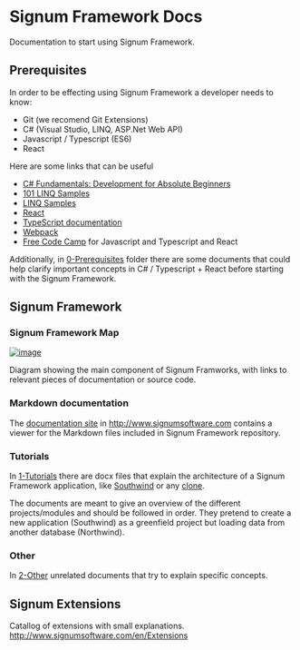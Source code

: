 # Signum Framework Docs
Documentation to start using Signum Framework. 

## Prerequisites

In order to be effecting using Signum Framework a developer needs to know: 

* Git (we recomend Git Extensions)
* C# (Visual Studio, LINQ, ASP.Net Web API)
* Javascript / Typescript (ES6)
* React

Here are some links that can be useful

* [C# Fundamentals: Development for Absolute Beginners](https://channel9.msdn.com/Series/C-Sharp-Fundamentals-Development-for-Absolute-Beginners)
* [101 LINQ Samples](https://code.msdn.microsoft.com/101-LINQ-Samples-3fb9811b)
* [LINQ Samples](https://linqsamples.com/linq-to-objects/projection/Select)
* [React](https://reactjs.org/docs/hello-world.html)
* [TypeScript documentation](http://www.typescriptlang.org/docs/home.html)
* [Webpack](https://webpack.js.org/)
* [Free Code Camp](https://www.freecodecamp.org/) for Javascript and Typescript and React 

Additionally, in [0-Prerequisites](https://github.com/signumsoftware/docs/tree/master/0-Prerequisites) folder there are some documents that could help clarify important concepts in C# / Typescript + React before starting with the Signum Framework.

## Signum Framework

### Signum Framework Map

[![image](https://raw.githubusercontent.com/signumsoftware/docs/master/Map.png)](https://www.draw.io/?lightbox=1&highlight=0000ff&edit=_blank&layers=1&nav=1&title=Untitled%20Diagram.drawio#R7X1pc5vIvvencT2Zp0oUzc5Lr7m5J8n4xJ5z7nk1haBlcyOBBlBsz6e%2F3c0i6G5Eg9hkK6nJSEhi6f799%2B1Cvd68fo6c7fO30IPrC0X2Xi%2FUmwtF0Q0go%2F%2FhI2%2FpEdWSzfTIU%2BR76TGwP%2FDg%2Fw2zg9kPn3a%2BB%2BPKF5MwXCf%2BtnrQDYMAuknlmBNF4Uv1a6twXb3q1nmCzIEH11mzR%2F%2Fte8lzdhTI8v6D%2F4L%2B03N2aUvPPlg67s%2BnKNwF2fUuFHVF%2FqQfb5z8XNn342fHC19Kh9TbC%2FU6CsMkfbV5vYZrvLj5sqW%2Fu6v5tLjvCAaJyA%2Bsv03r9h%2F%2FsRfPuvOf9SOIn8MfC0NPT%2FPLWe9g%2FhzkbpO3fIVg4F3ihUbv3LUTx757oV7FiRMl7OHnZLNGBwB6uQqD5M7Z%2BGuMjK871%2FccdN7rMIhDfGbyeQYHRUfv0WNEb%2F%2BD3skSyN%2F%2Bh7y1i49vMO7k4t1b%2Bd09jPwNTGCUH3z1k%2FR0tqpk7%2FH5FrIkAzU7sD8hfvNWekOfbuWv19fhOozIoqgrHf8lCxGFP2HpkyvyF33iOfEz9LLVSFcVegwY99uXHYrDXeTCA3umWBmZONETTA5tLihghugXhuhxojf0w5c9znMwP5cQnh%2BL4NpJ%2FF%2FVG3YycnsqTldc4T700aMocsYbNFnNTpSxBs1GO6va%2Bz%2FVM6bPnZ2kjGPmvBZ1Xu3gedNlYs6LXpQWZX%2BIUE0bCjIZCkIY%2FwWjhCGkBL4mVRpx1v5TgAkIgQAj7Qr%2FzkfM6TL7YON7HqGWCMb%2B386SnArDcYufhzyhfnWh36Aja2cJ11cFUypjNWVLFZKzBSm0dJpscXMs41uFrzwend3mnvWVUX6ADbFIzU6P9lcz7cqmq71gVDEkAErIsc3qRSTdkMt%2F9OoFwtUqhoOgSskxfpAxI27ykL0No%2BQ5fAoDZ327P3pFkEB4EMbM%2Fjtfw3CbQfB%2FYZK8ZaBwdklYBWiFzQdhAPNjdz5%2BoIz7FvIh3MIgPVL6nOGQBZBaiAhgsYC0ZPwXX%2BHZ2eIvrdbwNbuVXhmuKcpxFbMGyMI4rQCpNWryGz2EmiomXp79BD5sHbIAL0jHq%2B5%2FDVMpkEDLPvvuzgastLw1b60bq8cdr2VBzP7WMhVVNatyZAFyflUSkIbFkZBAkwfbQQGF7LyDdTuom4I7qMlD7SDQBWgwZ1hrP%2FhJM1yGWWLB04KhTaXvFRZTthnAppZYWMGjt7WwFUdS6Qo%2BUNrCh7%2FWVzt%2F7SEt7ShyrO5vRoVtaMrI32c30EzjZUrODkVhgrY6xBom0PshRgXo1P4jzYohxgIkPAD2Tousav74toWxG%2FlbjLcLBT24%2FAM6roiuzt85dm3FdXoeVKpgKm28JrPMlOINR%2B0fRXNA1ZnNK%2BiyvHnKUJvHslF0HpVsm%2BFs8Fql%2F6Ij0neshSOCieB5IxnmydlI0M9G%2FhHD6Pfl%2F2K3nCITJpTLO2NNFh2%2FekrIc6VH8HNX9sf4a4cdYFdIEsJFfjuX6Cv4FvX95%2FSJ4q0TcE%2BEr7CIyVKT0yjbV%2FYs30LPX%2FnETs3Oh54sPWX1MstI%2BAmoC9v4uumWyuSjl9LDBWG0cdbsfX26fnYCJOCRqREhdu4HT7%2BVbjC9dPV26g%2BXFx%2Fva6pr4O15ThLsXL3E26rcPfnJ824pueEGrwFC9m4Th6vkxcHEdLeKnA18CaOf6PVyHS4xApwY04Ny90C%2BLN0GiZ%2F4MEZH9usquXF62cOS1i5BOWMKXSUrQ67Ymo0zqcnTrAzyB%2FtSclcfPjla8xLNHpTKNR5BirbTPz1pvJZR9VAoFkfG8qjbaE%2Fd6G2JwFtw7lyej%2BuqKPzHlPe42XlcuC8QwN2fjP%2BijSO7jaIu4nnIVrLR8VAhpB79DifL4b8iXlEoCuR8j8VbmlPOgfF%2Fdf7G%2B7UOHQ9zIKzryG74y4l8h1zWx0xthXjfaQkEvA3SxhMQBaWY2FkUCIgCTdaqip6qcsMgJcFQqHiTCYac700jGAre%2Fw4EQx4qH1wwkJ%2BidXDeSl%2FIok%2B1viDVUqhIig3KgBL4QeY82CMwvQdBR8%2FJyq1vX%2F04OSnBRe4XsRnEZZDIou2XVJKFLwEBKzIMTkt%2Bke0QFGBlfn0WYM22jE55KlQDjCmyTpdFFEY2AerbzBjCfRRusaMM04%2FsBF7qw0OAww7nE6N%2BaqXFnBqKPiEjKOJ3%2FTCC28u7u9uDOR9tnBeaUiF4TeY4L4yJdVTFuGgM33E0Qyrxraz2VZXGfVqafrFPSitS0Pj5aPvUOF1Wy1oskGS1U3ZcEw761FX1I3XVceKXqq3akpxvfy6TdFkyrFIGkFE9rWhME52cEnbKuGlq%2BeUGg3UJohWANoCzCYddyKVP7Apn%2FtQk%2FoyGXYq1Gh2zK%2FGZJNWqngz0hdUJdS5RpYevc91ultBDUpvRuHjaCqtxiSp83TSuHxg8ECta27LuBbN7Jt7D2PeaYl01T9Nu4ZpuPvt8KI3Z5m1eYT8Hyxj%2FL2UE%2F4%2BsUbafqW3abYEG3dzfmu9pCs24Sg9ierE6pYd3znqxAar8VuckzihAYaWHOaJerBqsvjCG71bAB1vRSjroC406yF63sUhOY1n9VpQu6nePKoqqHqmiHKt7WHkMuqW60NapjMxFSsmxbE7Eo16zMVXxn8%2FQ4VwWHY0%2BIv%2FVD6rKCquVHCnwuykrt69IinmF7E1VFZ8I0GeEfo8AIka6yxp9JOAumsQvhFdXzCucUudZ6LHhS6BJeqPYA7o%2BrdjLXVZThSwlQ7cpiaM12dT8csi2knRED5EmGs1MzfGTTHNpw71vEb8pmHdzJFCYs1Pssodnk6wag2sEs%2FcL5oIB%2FgiHGHcxkR2IkkgdYlqAiWQMYvNEwJAPcpEjYFXNSNzs4SAmc7QpI5GWslR7jER6OrQ8rSdDy6ZKVAyNI3Esg5U41pgSR5tY4iitHLizlivCptHHkCsPb5tluO5oFrwv4ZGaIanTj0iJxdr%2FSRJX3rbwtMRDuquComFKc2TOosFUBUQDLzbdj2g43cDIHAMi3xziUFg6cU7RF0WGWpqK9phSPlYcvxCXA8lTeQwfkqgj8Q%2F6RHQEY6ZBgTZJMtaZEdUkyVQZEdcrYmgcrwiQgDaimjpRPGAuauo%2B0KBMkpmQy6up3P6abFBAVVXJ0k2gKem%2FnRMQTK1yXiaVYeBMGX1a%2B2vq6rWpca0rY%2BG6hiOGp6iGkcaMs9TF%2FviyCIP1W%2B58e0uVriC8eFc5F4c5ijKhrjPnGBCwRHQdjtHVLQIUChhc%2F0pT1dHjjqY2%2F6vIjhez4XWjPzgxcFEN1Va9lnIjrxQp96ShcON6cGkt%2B8GNYlK4MTiNu3RtsETyBuygjbxMkshf7hJ4PNcF8iEnWSY13GKh91%2FMa4KY395Ad%2B1EqYwkzDhG3ID4wbL0wTep2dHVb6UJ%2FyG%2Fh8n33XpdIslr2hBG9jq6%2BUPfYG8OPb%2BP%2BH586Fffwx9wC52k3Zk%2FSZJUn7IwPj8pYBiLGeW6OTfOIo%2FNSSyWk6i8nlVFj7BR6qbZXkhZldXbfrM7sJqMbWAKjJ6Wn4CML5LyBOr1bxd1gQYu5X7ZoJsrcZjNbp34C4a9cGMPPM5yHLO8fvbXHm%2FB8K3dvqZRZHYh297LYKvZYrkow%2FX9UaxKd3%2FmUazCk%2F1dKFawBTSvV%2B%2FeYOyetV7CWymtr5DfaP1ZaJCvZIw%2FErCuaEvmbJjwk9N4jZZ0XeKkp6mdHLGCUAPDQ63uJCKm82OYNt6RiVojp2%2FvnKQ48oUD2R9oaXz4C14G3g%2B4wWUrUfH90md3IfEIzRfRJ1iEz3aR4TfpbyrJV9vz1jor6sZJnDRyN7DC%2FOQH%2BLv59cSMb6PHjnWjGd%2B4%2Fb9l9aQyA8rvbyksRnRep9Axq7iBwarMWRcCzJ2wkic%2FOL%2FYdqEfqad%2BEefi9ecuQ0q72McFwEUpKLCPEQweFzBlPiyPrV5RFUqfpH2LNeEmdpaEmbe3ys5k022ra0JgbetgFFPlX6g2pKZSOnPrH%2BSL0nNxzJ4CR2Tz%2BKJivL4CuVnweo5x1StvN6gEWYun9aqD8fY6nORK4OhYyS8siJce4zyngRfFEsDL%2BI74f%2B5g1FQ6MTKSyC0JwqjHHM3TgBGjUvJgNHXzSpOdJpDuNjr29cv3f6L%2F3UfhL7%2FnEREX2P%2BM9Om2uRwCZoEsW47M0QGLeWFD7K3N2VutJxYhuJHtWuEcO9wQcEz4Qlvnl6vnOnZjNyigVpLgZElWi%2FZQE5Wjm6I1F6bJB844HXOYOQkFLtsmrCm0BWGr4yasCY2KO%2BNZjG2NhD7cV6zajcDWOuNPs6Vq81zbliXbGheEPMf0GYSzBqEuy5JBgdCUZKUjDnW5gaMODUF2dN43341CrLpjd98%2Fv%2BJ%2FYfQLK2j7GERzzETBUVkSYjgQmD3iNPdhnDxFkNwgRTL5oDj3DdkqHolCNGiPy1TV%2FLosDhRzwX7fJTgrNTte1UkZpdMzloZutKPKGkNBcTGhP0WO50NK0fRsEjDJP7vxI6SVp4PJXmC8t9SO00FV2aDCeQBwvNYadywS7cXrb8BVu06jY7HMfDR22m0CKLnzV3xUdrlIQ670S0K8VO7UvaJPBdUUVFCtSVs6KqrBqAh6VxVBo1RUIJsj82bWeH4fWJ%2B9kDcMRTJoKd8VR4ZRRSRgJuEOjSPWds8St3DqI06vYtML0trOP7Zp7O%2FuSxCnvUHYb25Iv2%2FSR2TfnIpC6ZyGuAsVqtWRQa1g7TzF3aqx6LPTLxA%2FMwEFxV5ArqsSNnropIWiqkCSK0PeqR7OXaa4H%2FQ8fw2fEO9SxvEwXzmIUeK03%2F2lxZJ97SGjW7Zhqk5b7VHAZQmBp0OzH7XQoISimge2SpzZ4iYy2PUAPT54cfMWoPVy8xgGk%2Fk5Dqyqd1F%2Bi5iiWBzDHjKOkXZj72CeDAEcTpaUPtwcgzrg3L5ukYCJ07TQSVCyvwO0%2FomDvhMJ8iLtnUIF0CVuPKxwx%2FEOi5VLnJXEMJcvZCOzqswZBE%2Br6ML3XD4kCK0hq%2BWmhBbdzEwzWPFVxOfHQ9Y3J9jhzOBJIJJevANIhszqnJOo0nSW%2FUwAkgf3GW6crsWRgh1z2lUg6tw6pmCxgZuQrGhaXb%2FIOgfJG2e7JfPt2lVKjkMW%2BfpmL8T0NZB6%2FueUeCKU2%2By6xL%2Fch7TWqWx4Xm5zX8kKLcil1K2KvMyGRJLuVdln0%2BAqNT4FZ73Lp1i3Piy8bFZkTwCvPvlwTV2jweOudz7EdZn%2Bxone%2FgHfOCXW%2BBv%2FIq4%2BAnbyg9tirE1xqEQP5P0PuIJoU9zyz75stmu4wS467yprQiJJUkZEaMN3mwMVtIKVlzMnQDC7fOapCdDWBQkQdIgCds40BCDzsh%2BKluSR4dUavmZhk6seIyi82hDKdTzjoIdMdfMEcufQGZ3iDAB9qoFDHiAvJi2h4TMMcH09W750jk40UdWh8IRmaNVJTAulFzzizng2hSKJKhHuEoUQBRAnc%2FktcJ%2BjMMA79T44S7bUsqSYhlLdxHxC0liZpXSwXaEHIokzH5NmPoI5Va1rymSdvlKWIVB3b8Bm7k1v%2BoVG%2F0I%2B%2FAtFlmk%2B3jDkSaG7UtLXuKiUru1%2FPwIZ5lAqkWH8Fkv%2Fn1Uyt09%2Fuk7irMMn%2FClFnhM4o2g1LU84PkoXK8ojGTIp%2B6Z6KjYT3SKF2aJ8d%2FDqPEdwVTGDhlLzf0%2Fb55BIzv7NPrhLW1LVrxy0WpyhbDzlYO%2Ba6ZbvMyKKZ%2B6qkU8aIh3yJ9w3PNylTkSkcv12aC0rK85tFjbxOjzgR2ixGNcP%2FAURWg2ujfyhUgwAXVDLyzEweP532x6Mx7HmxIOPnSNzkDR9hV3pddc4VWc2Z9npdLYel91m1vdE%2BqVzG1C0ScbMiZTbrqKm5019gwtRE0EgFRgoWVZ4Yy4wUAw%2B4I7tNi2IHo014b4E7nrniUTqZ%2BofAKLMm9eepJZJdPcPKDZ%2Fi%2FeWJcjbb3U1EYe3MlRO45spGM8gTW6uyF8aNf8F178ghiwlSzhspzgBv5vNaM1sWjCeSlC2c9%2Bbtv4AoFPWmaUcbhnD%2FkAfpmUMiXtc7fy1Vy3jOibsXzZoRJILHjCQF4m%2FSXtJrd8u6rIAJokKFatTfS8YJarMVfiQUSK6ZYHJawrMc0yMOZi4aMNTYvT%2FRojKUqEmVDW7TzB5z5qmIcjw7WkVTZV1UmJU7TN77yLMr2i%2BW%2F3OYzixrWOebZ0jEKhNikCNz9euI8gLeI6CqxF6MfKAUxg7k2urx%2FKkGp3R0KvlhDo9NKyn6BZzIcM6EBTqLeCjsaYYRvIXBMdXPgv9I%2FD%2F2sHsC2ek50g3p4d64QQAOlVNq%2FQTNgYG3UuP7qks2ogUGFSc1aQ73zfGn4cojbxDRBAkYl6rGeWFczMXPz08I%2FJyd5jpILMxIn6nzYa0FXadGMb1U2DmkT5Y2QzB9HBlyPzdTv2LuYZhW4dhC8NQpQjL4FRTcKfFjNr6WmWzB2%2FgGnKUp9MN8Oy70OYBHk6mPuBl%2BQyXPKCygTUs06dqM14yhzSZsslt63RtIm5%2FmHloyCL%2BXLWmq0yhYCA9wOxJo6ByugzblpTSiF4qA1E0Kw3YVrWZkkYHqxs1lTwzj3qmAZOvVLY52O0rdLkj%2Bj5hkv3tHXFLJvOOyy158fABuSXb%2FQqvQRLt3ISnAL6fzWByEziboY7aEReobHg58%2FOVtPS7htjyKW%2BJ3ZwuAnhV%2BsPli6is8wBvyTcnePsw22IJZPFw28sPuC1Tp%2FG8E8%2F2CSlsNWUjR2tndJRR7kU7U2TFkPJM6kJBMyXLkIs%2F1M32VUOgyFW9cCQvK6vZYbOrxuQ9J0A18bYDpolmpiNO9pjtp3%2BbiZFf279tAWRNwhMQ6vDbp5fy8W0Lp%2BnfVlxZME9DKwvPj9i%2FbZ%2BDcSC5mtuHq0NydXd3nMa649JWIveIT3T0g4t6rw%2FXZIhOMkYrKKeF8qVX1Azjsu9dw9%2BjL5o%2BM%2Fl9vRe8by%2F%2FsU%2FIOW%2BlquPaCQovQvpg8qeuD0fdkrG%2FE0PbvzT3645F2SKTXvhXa4j7nDO3fKtcIIFxafzWcGP1h9mUtt74TDEyte98sBFmp7IVkArLf7i93UCP41Kx2Mhpqx920TYb8gd88rFwI31zCzLH9zVVWmTeurcqXEXl6pC9CC1lqQ6BdyRVLU%2FrSa6adGUmsPL2%2BWXDm1e2BFSQf3XA0W5NeB8%2FTMwXtBXK%2BKvc0HUmYWGWUErrK9rWaciuMqdAL3SPPT65KLy4cBGrHZBYcCvWKFyvD6XLz4VgPsOE3PMNjN3I35JJIETvuX3FSlaW24wPkJdZa6gZkdQP6OBNuLvc%2Bvt1L%2Bhqf0iQtvQhbTzPtJdDjBVcraDRVy4%2BTVsKp8kpv0f3KB3ThNGu8NBOMPGINiVowPB8CfYbTBzPSZy9fJNhkQY%2BDWUmEYSHhR3VNJbsgBg5DqkanrQpRGdG8UwhbjrOwBKw6IDw8LZZhuv5E1RFZQzzu5%2BVjOOpjcU6iwq2IXMJT0FpZLIAuM4DnvOyi%2FOgC8WI6I3DOhYy11pu7WG1L43qfPUTyOkWOrmLrYsrbXxVlLPDolRrDki1p6COMlTL00e5%2FVzoppFD6qNtJJuQjloxxw5CfL6CtaSppgn7%2BFV0tINmYgcnpcrSuyVK10NO6jllvdai%2B8jyXTvKcIqtYJAxZy%2BcxnXH2aj5WcbpW1aH6x8QEWecxNzOZeRL2TdKBHm4OdssHirerRPSv5%2F7XKXPDz3WOUBXK63ZZqBc8uX5j7qQb510%2FgFX63Ss8fQ6NQ6EZZMyP8OEDR7OREflLZmgMDOGjEecgpLK5MXwlFRuXkw%2FSqqgyMrLaN9BX6pOxYsyy%2FyOKvgv5QiXCqWyX%2BrFgYmmbhet0xoTbvVhmg2oKhVKMATrq9umwaqqxSe%2Fuoxd5gdG6mceOG%2FWYGs%2BfmWjlLHrERttHkSk7aODuEu8%2FN8Pv39nSHZO%2BbRdBg4MmU9rHO4lsJAlWc9HfeS5rkr6dr4NBgtCZvIZ%2Fzsm0posYdSzGqqomqa37RumNMvdpeNaXk%2FqpqpQ6qaicZRNXpVdB4%2Bu6GYpzGZh5%2Bl5q%2BitMqffKjZPmMy1Ou8VtVeqPPVeKR9cdwXWId21Y61ar8qmLahsKsYw1V0qPWmMbsHTV80Vm3zWoGzqmn7oB8MomwpH2fwjJuNTM7VS3hT%2B%2BRlrmAXw56FhKg0apixZmkopmNr8FUzWl439VF%2BCVYiOfoObJYzSN3sXmqC7jPjBKI%2FYfYTTLJK3H%2BGu9xY5ndrd5lbMoTIq8qcnd5EuFOToMd1bEAd5rWEJB0XoOt3%2F6fdKQBfqda9o117NXvG0oSH3Sslb1syjLH6vXPBVjdkoUgV%2BDjkB89djl8ibpqASBaxJexZrsjot%2BChf6xTgazcZgdMnr4i78V3PymHYeU78TNYSZG%2FunQSpZgE5gmTvVMjUKsUpPSKzdjwBdCL3OYtZfQ0dMqd6lBDaA8n5wLGzyj3Q79N7kpI4azDbIIJFE75As8Ct0bQLCqADz64FlytWnHoOtFZuSzaL0fsUOZ4PK6A3oWPAnprVWKBqVy10XjU6rxpUb%2B%2Bm6Bx1U%2FM%2BaGdBLcgrOWG6IieiV55mCfI0pPMdydO6eRroZIpFbqcKz2Klf9HW11DHdK92SRIGV040Oqu9wz8iifD5LQhzVut9cFZ5eM4KLJvGkc2yVm6h%2Fah9d%2FObmtPkLcwRH5%2F9YJ4GTkepUBhGhTFU%2BJfHMYxEvcvAOta73FL97Dfnc5kfuPMD73eSUBzfO1GMddoiW2zZmI949Iwui3eTCKkJyRW7Jthb7zZB9ub3yCs%2BuHee%2FKBSQlVq8%2Bpj93HgpKy3PMyWOzh5grS4kqDZ74CUCKXBmeVmXkemwbUUMHtPWs2QrrYCpg%2F1nOrVstBMVoZovBp9a1T1fBKRUWkVbpZZMZBkoum2Th2buebOFyGF1BhchFii2XCqYvJxPawHA%2FFNOBPHBb4VUa3aEu2XcNaqLdo4AzyluqfmukcwxJykTmOU3MzZXq8sTBmNhXVyWADVoDxyeQue2sEGiqwc%2FEVfDouUsX0LPax7zoLJknsR5rLKmcuK%2Bi4URYDNcrPX%2BmGz01mK78NG3O6Wa9wMWL68%2F%2FKu7MOKa%2BJsHzL2ocopmhrQPuxS2c%2BQlTAx63xqCfCUcCIEmorgmUvPkyTyx1G%2FAjWf3NBAFj22eGpJFvue2zU9s4%2BtOeyBTOh00wWnaw23H9s4VNJDr4sHZBj4wVNZfIk1uhi2btcl0usOf5oQ4GPJ5cGVs1snZTF30rQ3ZFOoUy5kZ6iO1yyqKHeoJP3JIxrrisZmeU9hvc8mve9gnUSvtrho8kDVdht%2FuLvFTrXq1xI5TgL0cy8rxP1a6EVHzEJoMoCo53ELGO6%2FmAOb%2BW2IOb7rBC5cd7t1wbz8gxvBFWSnqI%2FRieK9%2BReo2vEFJ6yl9JR1JioFJimOK7lsVZJwWophAaBdzDuGNRc5Ip7ZMLEcaep3NT%2BpAF%2B3aPM442a7cdeunrF2QsBdh3FTh%2FUznx%2BBzzO5lDw%2Bz%2BtDNxifBzbbCOLy%2FstxW3eSDZdo80y0R%2F1gU0oVeeqo6VyDpkdkK%2FYpZ21xOXtssveRND50X8kZSeasAPjU7bZddLbXZivHLX1u5pqqapPKiuLNhNWTs0ywKZJR5pdmTuYuUYkkE6exsLckmM2SLfM5m0XEClFp9qVxdF01r4Ss9GIadCpgL7Y%2Ft238g%2FsMN07noOD43e%2F5CsXNErdQWWyc7ZZ03TmFJvfZgOx0B4oXVzt%2F7aVfrGyNWHdgRe6xLKKfFiJCxmqWGNMHDZuUx9jM%2B%2B2UVRDeqKYxR6oNmuhSdJGJ302yC%2F1IzYQAemyT%2FQ4TXYBOB1Y4IXeT10R7zHwwQXON4LQ%2BdbOHsxx9O2kL2V4os4fHmQ85ozf8pRGg8B6Hh87JFO%2BLwm2ZzqrhGONqTz71IUm8rrNdOxJvOsvRt4PtMvia7Jz1WGTe9EizIvP65REgdVEbduaknrtWBhfmJ0rqxLg7mtQbz3L07XCwTJvQYiTceKstmEYrlzwJlTNGuibLB%2B9md%2ByqIfLaucldFG6%2BOUF5KM9uf6l0HjoZjVkeiplXuZTO0YvDv%2F0WTGz7qF%2BBqQpxzelKYPbZyAeyidtmB1U8CMNlI3O4KW92LXco3qjpyPkdnGBkI4tbHIhsZMg64WwzJfcTNwc4zGkqiE3aQtCz0QPDNktX2MSaKYA8m7QM0XEDmmmVSQ7P12lKPRl67JU4xqs6%2FAhBvExH%2BwaD3egim47ele5F2OTRBYX3OWyHBDbdCYFbhM4J243p838%2F5g%2FtsZu77cOJQ%2B7tn1EXrq1Z03t60wlaO0WTngaG2WN15Ueydlg38cjWzmgtPKbNwixIPDymB8EgCYwjkjezCgKELdqkfebO34HiPArbgoeXdMnrdDZD528Pqs9AKUYFcsvkSCVcsB8doRpNohdVGjdMtLCD6T0TccWVK5tL2%2FEsXYXQ9ZZLz7GWnma6q6UKVcM2V54NPWzDtHICK6YQ9xRtxH5Wixq4KkctAtM7gcHxFSx82ojgk59Kc5qnlWT44ER4hmozVFVNBKp9tU8RxGU%2Bl%2FHs053d5DNFOdYVy48nKECr88M1jIXtK7Sg5TUl8wiJme9kVloVp8fNSgODYHmOs9LI8JxJGo0XY3uKWxC1tSuc4Rx1OCh2NVrs6jLHcTb12B7Fnnh6pGRYapUtyrrSwBdPuF0Nn2eaIwp3VZAhVmd0TTDWdNomDnMozB1YVM9KTovC8ng53SkZhrWidKNh%2Fl%2FTL9qmzxxUJKbppl%2FVJNp00c82%2FKxKdFMluHXH77lo8bvzy39yjguOzSvURT2RAMWce3MfpBJdoDn3CZQs8r2gaU4NL1yUfv7Lhy%2F3Ubjx4yxlxI2gs1xnb9BrLwzQ5pB3WOtBSN6m%2BSWnEiZpTVHqVytniQ2EJZpLd3YsVwjOpgfTcvty84a7jJwIn3Vk5cRAnpV2IdESKXDzKFIy%2FYePNP0kifxlqaVWTXwSHS7fxDFBDWeNKAO9dmFAzOIrTOhxBg4e%2BpCKqum4YcM2t6XxyXGHjPR6jeCrgnbpuJbXE7g0QIHL0DQGW8DiYCvf7f5jFgqvv%2FvQODrDpx%2F4cJJeeJxJGSzipdT3fh8GPTdO4pzR0wk9dFvxAdFTpzame%2FiVNAGqM2GEVUqDh5LLqhrobPCOBst4OyOVDj%2F%2FvgkEfidqLannWaiicFdVmwrMaoou5l8wx9Tj8iZqH77jMlOCynEHcS3d4Vouq6yO%2FTH3hnFDTL839iQtTk8kHlcT7zGMophyqtpJNTM3mmsnK770HhN2TLrrvq5SIK1J2GkdXTHpEr2cimqjKybdi5P6Rdvoiiifq7cBea7oOfT3DlK32Hn0xuzSSk%2BhZbdiAorQLFaggZ4aZoqOWFLOAq0xwaRIGG2O9ZcnVxhmWRACSQb25IJQdLzfYJmrBqAzV01rGEFYe6VaQWgAo%2FoLTbEuRhCETaMM5ysIe510MY40bJ5qcZaFI8hCJsTMk4U8x%2BBwsjCXvFOlyUmybFRNJ3UvQqafYnGsaTikXNNEc956MvBaCyObVv10dQzRkq%2FLCYkWnH5xWhJFfL7tWbKMIFks2tXCkyy8Gr0OkuVwyOk63CzDi2kDPeQeRCM9mmgJ8znSw0Z6VF0w0tPBPd090qPzWgDWSwBh3s2dcYNHw2Qd2HrhhPxoa%2BvIPjlLud2CyLicKz%2Fw0gk3aTiXXPKxeJvdifyJLOxvaTrgfYQUrCh5q5hFNbKpjxWYUhb0mm9nULJg4Hw7TaZd3oATpuXmJRjtx0%2BJUqoyIqWShX4vpLpCxz8j0G5T%2BHDydAm2EZh2myCWJOlMmqdEmtwWk%2F2Q5sG5hENmDD0iursKX1N0ft9tkG3slo%2Fxc4j2d3HjJPARmdP3vvsTq4OkzSGSPl74Enz1Y3xnnyDSDzPB5D5D9%2BcyrC%2F3mEhHLdZZVEPVz7VO3TVUXVRDBaAXFbWOur7t1olfIrGJwFe9DWEEitYOnRGomnQIRhiBwzbMu0XAuM5YYsotJ7PRqzciDMJzz%2BojQCgLgnDYks%2BsDi3xtz0oGdxqsktOddpcJH%2F%2B9Oi4MOhF%2Bw6fQc%2BCfuQ85AbH6Dx4L30rwkAU7ZN7BiILxJHdpIeB%2BJgW9k6KQHIPwtA7e%2BiPgJ6o4B8Dejcwcfzx%2B4xUsZfehDD4REeen8HHCQ%2FNSev8AbfQIUiZFH75bYgC0BAdNX4GIMv9Cv%2FoHLgfEnozwWDpToRheC6IPAKGoobIsDD8AdEeRSkEJkNg%2BSaEwaecwddZCCvaLITwzVuAVsm9DjdbtNTBftAFLxKZHvmEM0c3TuK76FR%2FfPmt5M9ZTu7MoZ9HGMvnaE4LLNNxUVGFsqdojmAag5GVyJbSGP4T7qLrXYzwSyGEAfnGCXZkNgpBeG3I%2FAwHlaklGxQOgntvsunGD2ilg6f12yJ526K9Q8%2BY5kj5MGY2%2BFx5NsBsZLOXJq9MRrtKp9nSqBp4AEHhp6b4zHdnE2OmICUap7df9g2YfYWF4HFdFVRDtVWvA7do7KqwWllWX5yDGkMoml5jA2mw3DeT7Xnx4OPA1WGGQbLXuL2T1nCFP8Er5bvO%2BjI7vPE9L2UkMPb%2FJs7fdKezAg50Vv3qQr%2B5YJou8Ui3aYfrSfu4HdTo6R8Gpx%2B%2BInP2kG460OMOstORcuNKTiDaSmRgnzew0OVUSnhrNrOB3Oq34TbQnqRJ%2FMeTx1YNNo4trFbpshdAR3L7KqxmrpSrmcPWsllsJcN1hP12V7skwRMhxzQXesywrTMXluRvTxyHGbKnqqzI4PaeGK6ZkqUwG%2FoDbsJf5w3tsqHK9BtqK2cRMooIGaZJFdBMClN0O%2FehbTqL9R%2Fc%2BYF35gddGLxoc6EBGbw9BT8oD8QyKy14FrIE9i0W3t9ErF55TGaRN3dU0I7lRkeCjHUd%2FMuHL2ee0UWHmJxnqDLr1mM2MX52tvilv8EzHytblvsLvuKtu0f2PxkWr94sQwSHTf2eZk621Yrjc0gw47kiF7uMtyQekroq8jcr%2FxVD6iq7n5tq3G23XYeOJ734PxFL8XxHCqMndBi%2F3%2BL36LUbbjYIBehV8rzb4NgbDslB%2FI%2F0%2Ffbxz%2Bswgn9%2BRXxQin%2Fh3wJZ0bavC%2FYzaYubflM8lAGqLBvG9XXxyb%2BzzdZY6N6at9aNqLdEhEVR7p0Q9ylP8Dn1nnwrQLUloFVgjUwdSS79AQzGEZ6lnI9UmpCXjg8AdV5p%2FseDuoz%2F89A%2F138%2BPDvR9s%2BXMPI2TvQzA7uOO%2FMveB%2FOHu0UvCnw94F2TZN0s4J2gzc5htfuZDhfoirz2g6dNLLddbjzpDSFYhfDyMWl80GSZVM4cQxJQgRSL3WD9Ji6A7qimQDBAzFyE3iu4ZBSZnsBADQW9tKWFw600G5pKw246hnLgLY%2BgaJLnK4MvLiG0mEKkiiWeW2KTxvLXiCtIgjXSGn4hX4QRrEUQJzZ87JdZMAumDlGtYI7lyImjZcy%2Fmu9QPhHt7TAv58rbA3gOavlGAqHQk84ATzLu1C1K5kYpiXlkaABgMtrK3rSwPWA5LzEyO5GJ804b%2BTFX%2FB3MUy3YZw8RRAh9E8CTcODmgH0peN5tq0BJBqtJWLDjrVybd1y5JUmq56ngTOGFV2jMczLCuBhWJGVwQDMDik5cQC30o%2FxO8ckWcKOmyx8xJmJRjxDpI5o3gFNUunSVm5FIZBUDloHG0qmyvWjEbMq7pWTudzyOu39%2BPFy78nGYm%2BD29Epy84V6z7E5l1UUZS5uMpwyQ4xw8lqMzR4zrUqcg%2F71%2FrinnsQGr2xSyb2xiJQ4zLLodAH2KzbWl7p7qL121WE1h07dpucoFWPaUuX6IRCk9p2ijNliUGypOs6kHXNMBTdMk1g9oMQpru1zsnQMjkIsQaECGvIVBP7T51H7NlpBSW6zEFJ7qqnUBKFWLkkasLC7olbMFFVzgTEkZkFaxlkSLgNnoqOTGcoDA4FE7Bpf%2BNCgTOEqYBC4gsm3X4oMPSVA0oPHgRAtjjurnHhkGsNZzVilmqEqtiFu79BkTA79PGpLVeEMSn5QwTwzQmQYRulpx6s0vCPxF9nzOeOvbi08dLrN2BZtLhwrEoPkOd6HKj0cD24tJY9mSlmnpSfwUczWHGj8xhMP9WvojyHNV2%2B%2By58DHFzMNyAW5l84zhJHYNulK5wygF4VK4OlVajKqzzDe8KLp76CDtiawI7wps9O%2BCOsA4mvCP3613krD%2FIvqhAbt4XhVf12mFf6sThA3Qi9xk3T4%2FC8Rs4UVevvhcsvFeVd9LBDmfVDVxpbTFJchz7XR%2B%2Fhy1pXFzZ%2FEmaKdNw5N%2BWMC7P7e3EE91oLzS%2FxafO4YXt63i7q3eccfaMoDqblBdCJuUQPilV102pGlFTOSlkPO0TaOZg2o7GwuZbNtjgXBDOlPSbAgXh49YTqxrrWSQv38WmlQixN9%2BwrNExI8Dyc2vcPWQDBZC4hd%2FY1hoRXEH0rG6rDW72BL%2BvLVbo1AUenfLSbDrokqJ7zDZugJsl9LBkZTYZigcFPuoW09kpislSMeDlsHbY4jrb4MqJceeUaghnMKNgf5k7fOH8raCbVj%2Fc0%2FW9RJtUTrTpivxlNcI%2BVAIrV7MzHPI6Hyp5iuiRwaUWVusfQeys4JcAfTx05%2F88ln134yTOEgFTKl9cFJ2irV5H87DprIXSZ3soRaP8HZbF8Xzy1JAOJZ6tgfPH1nOSoZ0cdcBJLy4KHOWjA6cYeT4H4NzAdAjOJMBJLy4KnNmFLUcHDq%2BTCQ84efbMMMC59DZ%2B4KMldBL02CMhp3JRUcSITqQbraVhXuw%2BUktDxaQ6Ulm8qNBwge7Dre5vf0HST%2BvgHOlx0PXgPsMNriso35koykRDRqPxJUsEZS7605PD3baaUcaN0o%2BaTmEI1N6ealemwmASsbh4PvjiBPsmMRelBjGypF80dId59ZP%2FyR4Rvy79Cr3b%2Fwi%2FyX%2BTLn8vbVlUI%2FtmY1sWICt8NB%2FbJEqn28cKNv5t22YQ6FSHazszRO5Ef2DplR9ctGxLWBv%2B%2F2v9QApgEVcKSPnsWOw7uyD2WBVvhLUE4aElAvy7Zayt4O6NsTbXhTopvBMhcIWTqEtFDqrioQcZAChNw9ZZGaDyui2MKwPMKVh%2BHU81m5jq9LJCyafcc2VFzvMlWbYqfF9DTPYQ58dv6FZivUoDbVxp0J6HU6YdkDWtgYnT7idTuxiAid9nteLxtEw8uw0kUvbs3I2F2HmPRt%2BZne%2FxyanIGZCf18GTGQhUgilv7s%2Bx86MRKXNKin9Hixv5Hvz028G64rkrPvYHpJReiINmxfYsaCOPL2bphWsY9YB%2FUlKfimeZfPaSPQ%2F%2BNAijDZ5KRNPHZ5jkMw7QA8jF23sEkGnnrV9u%2Ff3ylIZdF8cEpYw5ZPjLM%2B2lLNOY78O1CI2%2BnD6KTZm7Sm6BNxGB3otzWlDh5zRBncICmIEin%2BeH8E7Qp%2BptWnzcHOle0YquN3mJsE1P3enchLte2eiHJyUR6VhK86RLhKC3v%2FlHmjmQbRzkQFgOb2vp3E1VhSy36KLIbWiRR2FTTiWT09yrGGlf6eQwaHCKu5Jz3cLDQuS9ZPjwfAjpH1ZbE5JMAgTBEVi015RBa08V5S3AegOT9FgKngVuluWvyCTTbRQi4tzE%2BNoJodjN1l%2FDReJveovWDwNq5WOA%2BpA8HQ3UgMqb5dQx81vcDmykD4rPbw9XO3%2FtPTrxTyFAHs4bOa1GeS8vL9IG%2Fu07QRLusuakRZPdKIzXb0HatfHuF%2Fqtqciyt7S8Iqi%2BSzZ%2F4gZ7O3T3N3Ho%2BsR6239WqHcvcFm9cAS3eAHC6G1B7iyu7fkLgK0buobDrXeWtYJAt%2BSF6RkGbvBrL2x9aS50dGfWUnUtADyGOHsvSeri2%2B7Bi9COosuxcu7g7UGTwWZGsodTKgbXbTXLatZt8%2F6e4%2Bm2IktnHc4aPy1ud2Y6fTEdkw%2F4Ep5z%2FjIez%2BnGG6wPol%2BOZDTVACM%2FT%2B4%2Fm5HRVEzPxW62RbnmFfuaL9HBL4Gf7N%2Fdvm5xPBMxszsfroUiI9bhyMi7wdhINsxhjJnKxzNhHh8%2BwwCWEqgb9KHD3R%2BG1oc0mWouA2Rd4vZU4MkQWzJ7aatwjFZkHnaWnrWij6kV1YQq5qAVteQQ5mEO8W4k1khaUQ0wioE8bKhzfD0IfRfRtbygKybkx7dt1hqSjf%2FvS5KxevT7FiPMJ2MV8PtvSE9KZ4bgd5IkCSlLh%2F1r7wZ6IylLh6GXz3rPG1fuheu0%2BtJdGG0%2B79WQEfts4S5a%2BP%2FFHYi21LJF05%2FOLbU0wDRvMARhN2yvt3%2FufPcnQsDPoVs5sLjbX1oQcFlLkzPgBAAHTLUarV3onLlLKtdP3gvgSDQlTEpf%2F4z24Plb6GHo3f4f)

Diagram showing the main component of Signum Framworks, with links to relevant pieces of documentation or source code.

### Markdown documentation 

The [documentation site](http://www.signumsoftware.com/Documentation) in http://www.signumsoftware.com contains a viewer for the Markdown files included in Signum Framework repository. 

### Tutorials

In [1-Tutorials](https://github.com/signumsoftware/docs/tree/master/1-Tutorials) there are docx files that explain the architecture of a Signum Framework application, like [Southwind](https://github.com/signumsoftware/southwind) or any [clone](http://www.signumsoftware.com/en/DuplicateApplication).

The documents are meant to give an overview of the different projects/modules and should be followed in order. They pretend to create a new application (Southwind) as a greenfield project but loading data from another database (Northwind).

### Other

In [2-Other](https://github.com/signumsoftware/docs/tree/master/2-Other) unrelated documents that try to explain specific concepts. 

## Signum Extensions 

Catallog of extensions with small explanations. http://www.signumsoftware.com/en/Extensions
